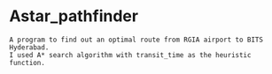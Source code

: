 # Astar_pathfinder
    A program to find out an optimal route from RGIA airport to BITS Hyderabad. 
    I used A* search algorithm with transit_time as the heuristic function.
